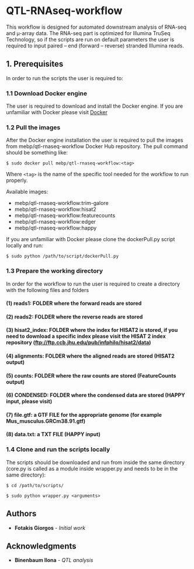 # QTL-RNAseq-workflow

This workflow is designed for automated downstream analysis of RNA-seq and μ-array data. The RNA-seq part is optimized for Illumina TruSeq Technology, so if the scripts are run on default parameters the user is required to input paired – end (forward – reverse) stranded Illumina reads.

## 1. Prerequisites

In order to run the scripts the user is required to:

### 1.1 Download Docker engine
The user is required to download and install the Docker engine. If you are unfamiliar with Docker please visit [Docker](https://docs.docker.com/install/)

### 1.2 Pull the images
After the Docker engine installation the user is required to pull the images from mebp/qtl-rnaseq-workflow Docker Hub repository. The pull command should be something like:
```
$ sudo docker pull mebp/qtl-rnaseq-workflow:<tag>
```
Where `<tag>` is the name of the specific tool needed for the workflow to run properly.

Available images:
* mebp/qtl-rnaseq-workflow:trim-galore
* mebp/qtl-rnaseq-workflow:hisat2
* mebp/qtl-rnaseq-workflow:featurecounts
* mebp/qtl-rnaseq-workflow:edger
* mebp/qtl-rnaseq-workflow:happy


If you are unfamiliar with Docker please clone the dockerPull.py script locally and run:

```
$ sudo python /path/to/script/dockerPull.py
```

### 1.3 Prepare the working directory
In order for the workflow to run the user is required to create a directory with the following files and folders

#### (1) reads1: FOLDER where the forward reads are stored
#### (2) reads2: FOLDER where the reverse reads are stored
#### (3) hisat2_index:  FOLDER where the index for HISAT2 is stored, if you need to download a specific index please visit the HISAT 2 index repository (ftp://ftp.ccb.jhu.edu/pub/infphilo/hisat2/data)
#### (4) alignments: FOLDER where the aligned reads are stored (HISAT2 output)
#### (5) counts: FOLDER where the raw counts are stored (FeatureCounts output)
#### (6) CONDENSED: FOLDER where the condensed data are stored (HAPPY input, please visit)
#### (7) file.gtf: a GTF FILE for the appropriate genome (for example Mus_musculus.GRCm38.91.gtf)
#### (8) data.txt: a TXT FILE (HAPPY input)

### 1.4 Clone and run the scripts locally
The scripts should be downloaded and run from inside the same directory (core.py is called as a module inside wrapper.py and needs to be in the same directory):
```
$ cd /path/to/scripts/

$ sudo python wrapper.py <arguments>
```

## Authors

* **Fotakis Giorgos** - *Initial work*

## Acknowledgments

* **Binenbaum Ilona** - *QTL analysis*
